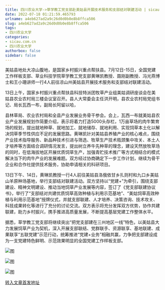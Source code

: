 ```yaml
---
title: 四川农业大学->草学教工党支部赴美姑县开展技术服务和支部结对联建活动 | sicau.com.cn
date: 2022-07-18 01:21:59.465793
urlname: a4eb627ad2a9c26d0d0b0e8b8ffca506
slug: a4eb627ad2a9c26d0d0b0e8b8ffca506
tags: 
- 四川农业大学
categories:
- sicau.com.cn
- 四川农业大学
authorbox: false
sidebar: false
---
```

美姑县地处大凉山腹地，是国家乡村振兴重点帮扶县。7月12日-15日，全国党建工作样板支部、草业科技学院草学教工党支部黄琳凯教授、聂刚副教授、冯光燕博士和王小珊讲师一行4人前往凉山州美姑县开展技术服务和支部结对联建活动。

13日上午，国家乡村振兴重点帮扶县科技特派团牧草产业组美姑调研座谈会在美姑县农业农村局三楼会议室召开。县人大常委会主任洪开明，县农业农村局党组书记、局长瓦西一布，副局长阿留以哈，
<!--more-->
县林草局、农业农村局和全县产业发展业务骨干参会。会上，瓦西一布就美姑县农业产业发展规划作简要介绍，表示将着力打造5000头存栏，1万亩草场的肉牛繁育场的规划，提出就地种草、就地加工、就地储存、就地利用、实现饲草本土化以解决饲草季节性供应不足的发展思路。黄琳凯针对美姑县养殖产业的核心难点，围绕产业技术指导服务、新品种技术引进与筛选、牧草生产技术瓶颈集中攻关、本土人才培养等方面结合调研情况发言，提出树立养牛先种草的理念，建设天然放牧草场的同时，在低海拔地区开展优质饲草生产，加强青贮技术推广等方式相结合的模式解决当下的肉牛产业的发展难题。双方经过协商确定下一步工作计划，继续为骨干企业和合作社提供技术服务，协助申请相关的科研项目。

13日下午、14日，黄琳凯教授一行4人前往美姑县洛俄依甘乡扎则村和九口乡美姑山羊原种场基地，举行支部结对联建活动。双方坚持以“党建+”为牵引，围绕支部建设、精神文明建设、推动当地饲草产业发展等内容，签订了《党支部联建协议书》，举行了“支部结对共建优质饲草高效种植与利用示范基地”、“美姑饲草高效种植与利用示范基地”授牌仪式，并就支部联建、人才培养、决策咨询、技术攻关、科技成果转化等进行了充分的讨论交流。双方表示将充分发挥双方优势，协作共建联建，助力乡村振兴，携手推进高质量发展，不断提高基层党建工作整体水平。

据悉，草学教工党支部将继续突出“把党支部建在三州地区一线”特色，以美姑县大力发展饲草产业为契机，深入开展支部联结、党群联手、资源联享、基地联建、成果联享“五联党建”示范行动，统筹推进“党建+业务”相融共赢，力争把支部建设成为一支党建特色鲜明、示范效果明显的全国党建工作样板支部。

![图](https://news.sicau.edu.cn/__local/B/31/8F/5F4A3DC7D1A462D1E4685C088FA_5689B177_36288.jpg)

![图](https://news.sicau.edu.cn/__local/6/5C/87/CE1449A20103C01DCECE4DDA181_2066E405_FED6.jpg)

![图](https://news.sicau.edu.cn/__local/9/85/1F/45AD5C8B3E450036B8601BF2361_4D6742E7_F370.jpg)

[转入文章首发地址](https://news.sicau.edu.cn/info/1078/68858.htm)